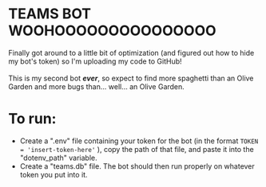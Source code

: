 # TEAMS BOT WOOHOOOOOOOOOOOOOOO
Finally got around to a little bit of optimization (and figured out how to hide my bot's token) so I'm uploading my code to GitHub! <br><br>This is my second bot ***ever***, so expect to find more spaghetti than an Olive Garden and more bugs than... well... an Olive Garden.

# To run:
* Create a ".env" file containing your token for the bot (in the format `TOKEN = 'insert-token-here'` ), copy the path of that file, and paste it into the "dotenv_path" variable. 
* Create a "teams.db" file.
The bot should then run properly on whatever token you put into it.
